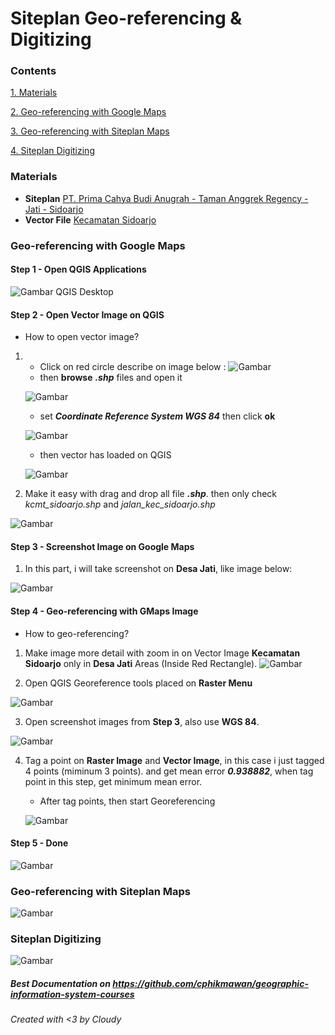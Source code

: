 # Siteplan Geo-referencing & Digitizing

### Contents
[1. Materials](#materials)

[2. Geo-referencing with Google Maps](#geo-referencing-with-google-maps)

[3. Geo-referencing with Siteplan Maps](#geo-referencing-with-siteplan-maps)

[4. Siteplan Digitizing](#siteplan-digitizing)


### Materials
- **Siteplan**
[PT. Prima Cahya Budi Anugrah - Taman Anggrek Regency - Jati - Sidoarjo](assets/img/siteplan-perumahan-taman-anggrek-desa-jati-sidoarjo.tif)
- **Vector File**
[Kecamatan Sidoarjo](assets/kecamatan-sidoarjo-shp)

### Geo-referencing with Google Maps
#### Step 1 - Open QGIS Applications
![Gambar QGIS Desktop](assets/img/qgis-desktop.png)

#### Step 2 - Open Vector Image on QGIS
- How to open vector image?
1. - Click on red circle describe on image below :
    ![Gambar](assets/img/open-vector-circle.png)
    - then **browse** *__.shp__* files and open it
    
    ![Gambar](assets/img/browse-open.png)

    - set *__Coordinate Reference System WGS 84__* then click **ok**

    ![Gambar](assets/img/open-wgs84.png)

    - then vector has loaded on QGIS

    ![Gambar](assets/img/open-vector1.png)

2. Make it easy with drag and drop all file *__.shp__*. then only check *kcmt_sidoarjo.shp* and *jalan_kec_sidoarjo.shp*

![Gambar](assets/img/open-vector.png)

#### Step 3 - Screenshot Image on Google Maps
1. In this part, i will take screenshot on **Desa Jati**, like image below:

![Gambar](assets/img/gmaps.png)

#### Step 4 - Geo-referencing with GMaps Image
- How to geo-referencing?
1. Make image more detail with zoom in on Vector Image **Kecamatan Sidoarjo** only in **Desa Jati** Areas (Inside Red Rectangle).
![Gambar](assets/img/jati-zoomed.png)

2. Open QGIS Georeference tools placed on **Raster Menu**

![Gambar](assets/img/open-georef.png)

3. Open screenshot images from **Step 3**, also use **WGS 84**.

![Gambar](assets/img/open-raster-images.png)

4. Tag a point on **Raster Image** and **Vector Image**, in this case i just tagged 4 points (miminum 3 points). and get mean error *__0.938882__*, when tag point in this step, get minimum mean error.
    - After tag points, then start Georeferencing

    ![Gambar](assets/img/gmaps-points.png)

#### Step 5 - Done
![Gambar](assets/img/after-gmaps-georef.png)

### Geo-referencing with Siteplan Maps
![Gambar](assets/img/)

### Siteplan Digitizing
![Gambar](assets/img/)

##### Best Documentation on https://github.com/cphikmawan/geographic-information-system-courses
###### Created with <3 by Cloudy